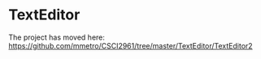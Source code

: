 # TextEditor

The project has moved here: https://github.com/mmetro/CSCI2961/tree/master/TextEditor/TextEditor2
